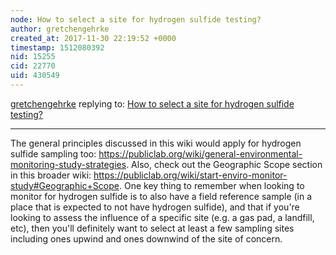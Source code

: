 ```yaml
---
node: How to select a site for hydrogen sulfide testing?
author: gretchengehrke
created_at: 2017-11-30 22:19:52 +0000
timestamp: 1512080392
nid: 15255
cid: 22770
uid: 430549
---
```




[gretchengehrke](../profile/gretchengehrke) replying to: [How to select a site for hydrogen sulfide testing?](../notes/warren/11-28-2017/how-to-select-a-site-for-hydrogen-sulfide-testing)

----
The general principles discussed in this wiki would apply for hydrogen sulfide sampling too: https://publiclab.org/wiki/general-environmental-monitoring-study-strategies. Also, check out the Geographic Scope section in this broader wiki: 
https://publiclab.org/wiki/start-enviro-monitor-study#Geographic+Scope.  One key thing to remember when looking to monitor for hydrogen sulfide is to also have a field reference sample (in a place that is expected to not have hydrogen sulfide), and that if you're looking to assess the influence of a specific site (e.g. a gas pad, a landfill, etc), then you'll definitely want to select at least a few sampling sites including ones upwind and ones downwind of the site of concern. 